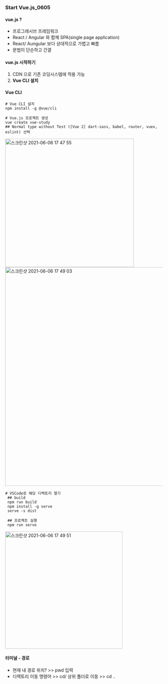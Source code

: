 ### Start Vue.js_0605

#### vue.js ?
* 프로그레시브 프레임워크
* React / Angular 와 함께 SPA(single page application)
* React/ Aungular 보다 상대적으로 가볍고 빠름
* 문법이 단순하고 간결

#### vue.js 시작하기
1. CDN 으로 기존 코딩시스템에 적용 가능
2. **Vue CLI 설치**


#### Vue CLI
```
# Vue CLI 설치
npm install -g @vue/cli
```

```
# Vue.js 프로젝트 생성
vue create vue-study
## Normal type without Test ([Vue 2] dart-sass, babel, router, vuex, eslint) 선택
```
<img width="411" alt="스크린샷 2021-06-06 17 47 55" src="https://user-images.githubusercontent.com/79742210/120919561-3a293b80-c6f5-11eb-8404-c632188ea5ba.png">
<img width="700" alt="스크린샷 2021-06-06 17 49 03" src="https://user-images.githubusercontent.com/79742210/120919598-63e26280-c6f5-11eb-8527-d039839f299a.png">

```
# VSCode로 해당 디렉토리 열기
 ## build
 npm run build
 npm install -g serve
 serve -s dist
```
```
 ## 프로젝트 실행
 npm run serve
 ```
<img width="375" alt="스크린샷 2021-06-06 17 49 51" src="https://user-images.githubusercontent.com/79742210/120919624-85434e80-c6f5-11eb-87a1-08489a9a6e30.png">


#### 터미널 - 경로
* 현재 내 경로 위치? >> pwd 입력
* 디렉토리 이동 명령어 >> cd/ 상위 폴더로 이동 >> cd ..
